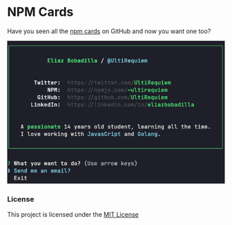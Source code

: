 # NPM Cards

Have you seen all the [npm cards](https://github.com/topics/npm-card)
on GitHub and now you want one too?

![Screenshot](./screenshot.png)

### License

This project is licensed under the [MIT License](./LICENSE.md)
